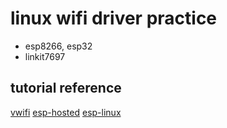 # linux wifi driver practice
* esp8266, esp32
* linkit7697

## tutorial reference
[vwifi](https://github.com/sysprog21/vwifi)
[esp-hosted](https://github.com/espressif/esp-hosted)
[esp-linux](https://github.com/boundarydevices/esp32-linux/tree/master)
